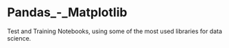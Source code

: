 # Pandas_-_Matplotlib
Test and Training Notebooks, using some of the most used libraries for data science.


